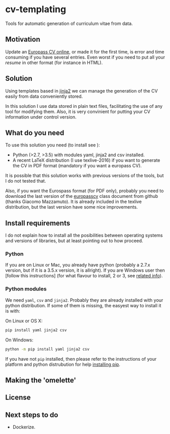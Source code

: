 # cv-templating

Tools for automatic generation of curriculum vitae from data.


## Motivation

Update an [Europass CV online](https://europass.cedefop.europa.eu/editors/en/cv/compose), or made it for the first time, is error and time consuming if you have several entries. Even worst if you need to put all your *resume* in other format (for instance in HTML).

## Solution

Using templates based in [jinja2](http://jinja.pocoo.org/docs/dev/) we can manage the generation of the CV easily from data conveniently stored.
 
In this solution I use data stored in plain text files, facilitating the use of any tool for modifying them. Also, it is very convinient for putting your CV information under control version. 

## What do you need

To use this solution you need (to install see ):

- Python (>2.7, >3.5) with modules yaml, jinja2 and csv installed.
- A recent LaTeX distribution (I use texlive-2016) if you want to generate the CV in PDF format (mandatory if you want a europass CV).

It is possible that this solution works with previous versions of the tools, but I do not tested that.

Also, if you want the Eurospass format (for PDF only), probably you need to download the last version of the [europasscv](https://github.com/gmazzamuto/europasscv) class document from github (thanks Giacomo Mazzamuto). It is already included in the texlive distribution, but the last version have some nice improvements.

## Install requirements

I do not explain how to install all the posibilities between operating systems and versions of libraries, but at least pointing out to how proceed.

### Python

If you are on Linux or Mac, you already have python (probably a 2.7.x version, but if it is a 3.5.x version, it is allright). If you are Windows user then [follow this instructions] (for what flavour to install, 2 or 3, see [related info](https://wiki.python.org/moin/Python2orPython3)).


### Python modules

We need `yaml`, `csv` and `jinja2`. Probably they are already installed with your python distribution. If some of them is missing, the easyest way to install it is with:

On Linux or OS X:
```sh
pip install yaml jinja2 csv
```

On Windows:
```sh
python -m pip install yaml jinja2 csv
```

If you have not `pip` installed, then please refer to the instructions of your platform and python distrubution for help [installing pip](https://packaging.python.org/installing/#requirements-for-installing-packages).

## Making the 'omelette'


## License


## Next steps to do

- Dockerize.